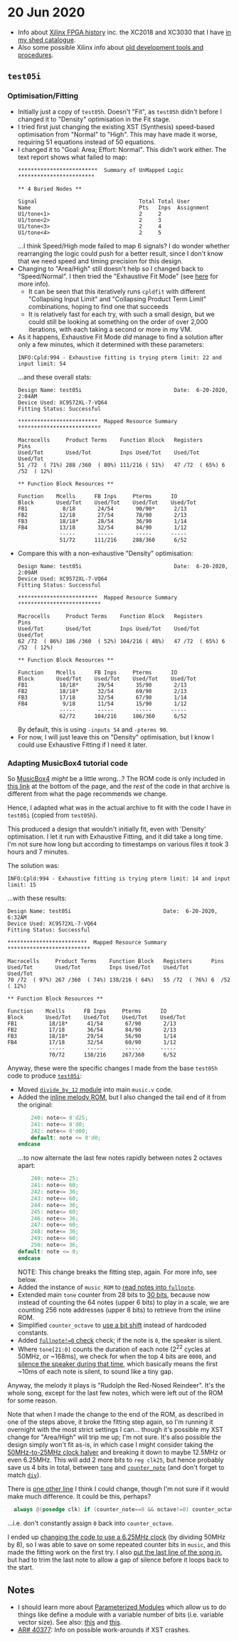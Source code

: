 # 20 Jun 2020

*   Info about [Xilinx FPGA history](https://studylib.net/doc/5536163/xilinx-fpgas-evolution-and-revolution) inc. the XC2018 and XC3030 that I have [in my shed catalogue](https://docs.google.com/spreadsheets/d/1HI4eJYbuCxAVp2JpSBoTsyrWX5-2k51zn9CEyu4LmDQ/edit#gid=1&range=419:420).
*   Also some possible Xilinx info about [old development tools and procedures](https://www.xilinx.com/txpatches/pub/documentation/xactstep6/dsuser.pdf).

## `test05i`

### Optimisation/Fitting

*   Initially just a copy of `test05h`. Doesn't "Fit", as `test05h` didn't before I changed it to "Density" optimisation in the Fit stage.
*   I tried first just changing the existing XST (Synthesis) speed-based optimisation from "Normal" to "High". This may have made it worse, requiring 51 equations instead of 50 equations.
*   I changed it to "Goal: Area; Effort: Normal". This didn't work either. The text report shows what failed to map:
    ```
    *************************  Summary of UnMapped Logic  ************************

    ** 4 Buried Nodes **

    Signal                                Total Total User
    Name                                  Pts   Inps  Assignment
    U1/tone<1>                            2     2     
    U1/tone<2>                            2     3     
    U1/tone<3>                            2     4     
    U1/tone<4>                            2     5     
    ```
    ...I think Speed/High mode failed to map 6 signals? I do wonder whether rearranging the logic could push for a better result, since I don't know that we need speed and timing precision for this design.
*   Changing to "Area/High" still doesn't help so I changed back to "Speed/Normal". I then tried the "Exhaustive Fit Mode" (see [here](https://www.xilinx.com/support/documentation/application_notes/xapp444.pdf#page=3) for more info).
    *   It can be seen that this iteratively runs `cpldfit` with different "Collapsing Input Limit" and "Collapsing Product Term Limit" combinations, hoping to find one that succeeds
    *   It is relatively fast for each try, with such a small design, but we could still be looking at something on the order of over 2,000 iterations, with each taking a second or more in my VM.
*   As it happens, Exhaustive Fit Mode *did* manage to find a solution after only a few minutes, which it determined with these parameters:
    ```
    INFO:Cpld:994 - Exhaustive fitting is trying pterm limit: 22 and input limit: 54
    ```
    ...and these overall stats:
    ```
    Design Name: test05i                             Date:  6-20-2020,  2:04AM
    Device Used: XC9572XL-7-VQ64
    Fitting Status: Successful
    
    *************************  Mapped Resource Summary  **************************
    
    Macrocells     Product Terms    Function Block   Registers      Pins           
    Used/Tot       Used/Tot         Inps Used/Tot    Used/Tot       Used/Tot       
    51 /72  ( 71%) 288 /360  ( 80%) 111/216 ( 51%)   47 /72  ( 65%) 6  /52  ( 12%)
    
    ** Function Block Resources **
    
    Function    Mcells      FB Inps     Pterms      IO          
    Block       Used/Tot    Used/Tot    Used/Tot    Used/Tot    
    FB1           8/18       24/54       90/90*      2/13
    FB2          12/18       27/54       78/90       2/13
    FB3          18/18*      28/54       36/90       1/14
    FB4          13/18       32/54       84/90       1/12
                 -----       -----       -----      -----    
                 51/72      111/216     288/360      6/52 
    ```
*   Compare this with a non-exhaustive "Density" optimisation:
    ```
    Design Name: test05i                             Date:  6-20-2020,  2:09AM
    Device Used: XC9572XL-7-VQ64
    Fitting Status: Successful

    *************************  Mapped Resource Summary  **************************

    Macrocells     Product Terms    Function Block   Registers      Pins           
    Used/Tot       Used/Tot         Inps Used/Tot    Used/Tot       Used/Tot       
    62 /72  ( 86%) 186 /360  ( 52%) 104/216 ( 48%)   47 /72  ( 65%) 6  /52  ( 12%)

    ** Function Block Resources **

    Function    Mcells      FB Inps     Pterms      IO          
    Block       Used/Tot    Used/Tot    Used/Tot    Used/Tot    
    FB1          18/18*      29/54       35/90       2/13
    FB2          18/18*      32/54       69/90       2/13
    FB3          17/18       32/54       67/90       1/14
    FB4           9/18       11/54       15/90       1/12
                 -----       -----       -----      -----    
                 62/72      104/216     186/360      6/52 
    ```
    By default, this is using `-inputs 54` and `-pterms 90`.
*   For now, I will just leave this on "Density" optimisation, but I know I could use Exhaustive Fitting if I need it later.

### Adapting MusicBox4 tutorial code

So [MusicBox4](https://www.fpga4fun.com/MusicBox4.html) *might* be a little wrong...? The ROM code is only included in [this link](https://www.fpga4fun.com/files/music.zip) at the bottom of the page, and the *rest* of the code in that archive is different from what the page recommends we change.

Hence, I adapted what was in the actual archive to fit with the code I have in `test05i` (copied from `test05h`).

This produced a design that wouldn't initially fit, even with 'Density' optimisation. I let it run with Exhaustive Fitting, and it did take a long time. I'm not sure how long but according to timestamps on various files it took 3 hours and 7 minutes.

The solution was:

```
INFO:Cpld:994 - Exhaustive fitting is trying pterm limit: 14 and input limit: 15
```

...with these results:

```
Design Name: test05i                             Date:  6-20-2020,  6:32AM
Device Used: XC9572XL-7-VQ64
Fitting Status: Successful

*************************  Mapped Resource Summary  **************************

Macrocells     Product Terms    Function Block   Registers      Pins           
Used/Tot       Used/Tot         Inps Used/Tot    Used/Tot       Used/Tot       
70 /72  ( 97%) 267 /360  ( 74%) 138/216 ( 64%)   55 /72  ( 76%) 6  /52  ( 12%)

** Function Block Resources **

Function    Mcells      FB Inps     Pterms      IO          
Block       Used/Tot    Used/Tot    Used/Tot    Used/Tot    
FB1          18/18*      41/54       67/90       2/13
FB2          17/18       36/54       84/90       2/13
FB3          18/18*      29/54       56/90       1/14
FB4          17/18       32/54       60/90       1/12
             -----       -----       -----      -----    
             70/72      138/216     267/360      6/52 
```

Anyway, these were the specific changes I made from the base `test05h` code to produce [`test05i`](https://github.com/algofoogle/sandpit/tree/master/fpga/XC9572XL/test05/t05i):
*   Moved [`divide_by_12` module](https://github.com/algofoogle/sandpit/blame/eca62991e2ee14f46362aeb42466084257696299/fpga/XC9572XL/test05/t05i/music.v#L99-L135) into main `music.v` code.
*   Added the [inline melody ROM](https://github.com/algofoogle/sandpit/blame/eca62991e2ee14f46362aeb42466084257696299/fpga/XC9572XL/test05/t05i/music.v#L138-L153), but I also changed the tail end of it from the original:
    ```verilog
        240: note<= 8'd25;
        241: note<= 8'd0;
        242: note<= 8'd00;
        default: note <= 8'd0;
    endcase
    ```
    ...to now alternate the last few notes rapidly between notes 2 octaves apart:
    ```verilog
        240: note<= 25;
        241: note<= 60;
        242: note<= 36;
        243: note<= 60;
        244: note<= 36;
        245: note<= 60;
        246: note<= 36;
        247: note<= 60;
        248: note<= 36;
        249: note<= 60;
        250: note<= 36;
    default: note <= 0;
    endcase
    ```
    NOTE: This change breaks the fitting step, again. For more info, see below.
*   Added the instance of `music_ROM` to [read notes into `fullnote`](https://github.com/algofoogle/sandpit/blame/eca62991e2ee14f46362aeb42466084257696299/fpga/XC9572XL/test05/t05i/music.v#L14).
*   Extended main `tone` counter from 28 bits to [30 bits](https://github.com/algofoogle/sandpit/blame/eca62991e2ee14f46362aeb42466084257696299/fpga/XC9572XL/test05/t05i/music.v#L7-L8), because now instead of counting the 64 notes (upper 6 bits) to play in a scale, we are counting 256 note addresses (upper 8 bits) to retrieve from the inline ROM.
*   Simplified `counter_octave` to [use a bit shift](https://github.com/algofoogle/sandpit/blame/eca62991e2ee14f46362aeb42466084257696299/fpga/XC9572XL/test05/t05i/music.v#L83) instead of hardcoded constants.
*   Added [`fullnote!=0` check](https://github.com/algofoogle/sandpit/blame/eca62991e2ee14f46362aeb42466084257696299/fpga/XC9572XL/test05/t05i/music.v#L91) check; if the note is `0`, the speaker is silent.
*   Where `tone[21:0]` counts the duration of each note (2<sup>22</sup> cycles at 50MHz, or ~168ms), we check for when the top 4 bits are `0000`, and [silence the speaker during that time](https://github.com/algofoogle/sandpit/blame/eca62991e2ee14f46362aeb42466084257696299/fpga/XC9572XL/test05/t05i/music.v#L92), which basically means the first ~10ms of each note is silent, to sound like a tiny gap.

Anyway, the melody it plays is "Rudolph the Red-Nosed Reindeer". It's the whole song, except for the last few notes, which were left out of the ROM for some reason.

Note that when I made the change to the end of the ROM, as described in one of the steps above, it broke the fitting step again, so I'm running it overnight with the most strict settings I can... though it's possible my XST change for "Area/High" will trip me up; I'm not sure. It's also possible the design simply won't fit as-is, in which case I might consider taking the [50MHz-to-25MHz clock halver](https://github.com/algofoogle/sandpit/blob/eca62991e2ee14f46362aeb42466084257696299/fpga/XC9572XL/test05/t05i/test05i.v#L12) and breaking it down to maybe 12.5MHz or even 6.25MHz. This will add 2 more bits to `reg clk25`, but hence probably save us 4 bits in total, between [`tone`](https://github.com/algofoogle/sandpit/blob/eca62991e2ee14f46362aeb42466084257696299/fpga/XC9572XL/test05/t05i/music.v#L8) and [`counter_note`](https://github.com/algofoogle/sandpit/blob/eca62991e2ee14f46362aeb42466084257696299/fpga/XC9572XL/test05/t05i/music.v#L77) (and don't forget to match [`div`](https://github.com/algofoogle/sandpit/blob/eca62991e2ee14f46362aeb42466084257696299/fpga/XC9572XL/test05/t05i/music.v#L50-L66)).

There is [one other line](https://github.com/algofoogle/sandpit/blob/eca62991e2ee14f46362aeb42466084257696299/fpga/XC9572XL/test05/t05i/music.v#L83) I think I could change, though I'm not sure if it would make much difference. It could be this, perhaps?

```verilog
  always @(posedge clk) if (counter_note==0 && octave!=0) counter_octave <= counter_octave==0 ? 5'b11111 >> octave : counter_octave-1;
```

...i.e. don't constantly assign `0` back into `counter_octave`.

I ended up [changing the code to use a 6.25MHz clock](https://github.com/algofoogle/sandpit/commit/c3895f1967a876765a3a99a0cd3971d2a97f356e#diff-e0d7274c981ac306b8e0cb01ca51e2f6) (by dividing 50MHz by 8), so I was able to save on some repeated counter bits in `music`, and this made the fitting work on the first try. I also [put the last line of the song in](https://github.com/algofoogle/sandpit/commit/660517cb6bb67f2b4b88da2f3962827bcee654f0#diff-e0d7274c981ac306b8e0cb01ca51e2f6), but had to trim the last note to allow a gap of silence before it loops back to the start.


## Notes

*   I should learn more about [Parameterized Modules](http://www.mrc.uidaho.edu/mrc/people/jff/EO_440/Handouts/SystemVerilog%20and%20Modeling/SV%20Parameterized%20Modules.pdf) which allow us to do things like define a module with a variable number of bits (i.e. variable vector size). See also: [this](http://www.asic-world.com/verilog/para_modules1.html#:~:text=2001) and [this](https://www.chipverify.com/verilog/verilog-parameters).
*   [AR# 40377](https://www.xilinx.com/support/answers/40377.html): Info on possible work-arounds if XST crashes.
